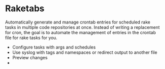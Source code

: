 # Raketabs

Automatically generate and manage crontab entries for scheduled rake tasks in
multiple code repositories at once. Instead of writing a replacement for cron,
the goal is to automate the management of entries in the crontab file for rake
tasks for you.

- Configure tasks with args and schedules
- Use syslog with tags and namespaces or redirect output to another file
- Preview changes
- 
